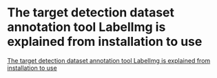 # The target detection dataset annotation tool LabelImg is explained from installation to use
[The target detection dataset annotation tool LabelImg is explained from installation to use](https://aiwithcloud.com/2022/09/16/the_target_detection_dataset_annotation_tool_labelimg_is_explained_from_installation_to_use/)
